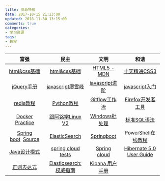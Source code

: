 ```yaml
---
title: 资源导航
date: 2017-10-15 21:23:00
updated: 2018-11-30 13:15:00
comments: true
categories:
- 学习资源
tags:
- 教程
---
```


|富强|民主|文明|和谐|
|:---:|:---:|:---:|:---:|
|[html&css基础](http://www.imooc.com/learn/9)|[html&css基础](http://www.imooc.com/learn/9)|[HTML5 - MDN](https://developer.mozilla.org/zh-CN/docs/Web/Guide/HTML/HTML5)|[十天精通CSS3](http://www.imooc.com/learn/33)|
|[jQuery手册](http://jquery.cuishifeng.cn/)|[javascript廖雪峰](https://www.liaoxuefeng.com/wiki/001434446689867b27157e896e74d51a89c25cc8b43bdb3000)|[javascript进阶](http://www.imooc.com/learn/10)|[javascript入门](http://www.imooc.com/learn/36)|
|[redis教程](https://www.runoob.com/redis/redis-strings.html)|[Python教程](https://www.liaoxuefeng.com/wiki/0014316089557264a6b348958f449949df42a6d3a2e542c000)|[Gitflow工作流](https://github.com/oldratlee/translations/blob/master/git-workflows-and-tutorials/workflow-gitflow.md)|[Firefox开发者工具](https://developer.mozilla.org/zh-CN/docs/Tools)|
|[Docker Practice](https://docker_practice.gitee.io/)|[跟阿铭学Linux V2](http://www.apelearn.com/study_v2/)|[Windows批处理](https://www.zybuluo.com/yangfch3/note/338252)|[标准SQL语法](http://www.w3school.com.cn/sql/index.asp)|
|[Spring boot](https://docs.spring.io/spring-boot/docs/1.5.10.RELEASE/reference/htmlsingle/)&nbsp;&nbsp;[Source](https://github.com/spring-projects/spring-boot)|[ElasticSearch](http://wiki.jikexueyuan.com/project/elasticsearch-definitive-guide-cn/)|[Springboot](https://gitee.com/didispace/SpringBoot-Learning)|[PowerShell在线教程](http://www.pstips.net/powershell-online-tutorials/)|
|[Java设计模式](http://wiki.jikexueyuan.com/project/java-design-pattern/)|[spring cloud tests](https://github.com/spring-cloud/spring-cloud-core-tests)|[Spring cloud](https://cloud.spring.io/spring-cloud-static/Edgware.SR5/single/spring-cloud.html)|[Hibernate 5.0 User Guide](https://docs.jboss.org/hibernate/orm/5.0/userguide/html_single/Hibernate_User_Guide.html)|
|[正则表达式](http://tool.oschina.net/uploads/apidocs/jquery/regexp.html)|[Elasticsearch: 权威指南](https://www.elastic.co/guide/cn/elasticsearch/guide/cn/index.html)| [Kibana 用户手册](https://www.elastic.co/guide/cn/kibana/current/index.html)| |